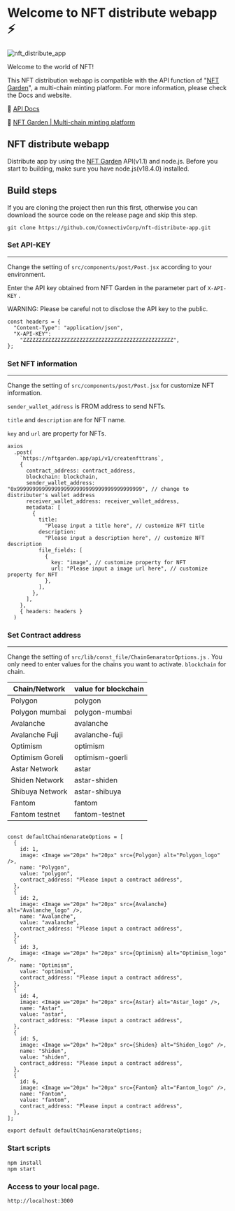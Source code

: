 # Welcome to NFT distribute webapp :zap:

![nft_distribute_app](https://user-images.githubusercontent.com/41029842/207567656-6b8c201e-6948-44d2-a2bf-dd4e39af13aa.png)

Welcome to the world of NFT!

This NFT distribution webapp is compatible with the API function of "[NFT Garden](https://nftgarden.app)", a multi-chain minting platform. For more information, please check the Docs and website.

:link: [API Docs](https://devdocs.nftgarden.app/api/v1.1)

:link: [NFT Garden | Multi-chain minting platform](https://nftgarden.app)

## NFT distribute webapp

Distribute app by using the [NFT Garden](https://nftgarden.app) API(v1.1) and node.js. Before you start to building, make sure you have node.js(v18.4.0) installed.

## Build steps

If you are cloning the project then run this first, otherwise you can download the source code on the release page and skip this step.

```
git clone https://github.com/ConnectivCorp/nft-distribute-app.git
```

### Set API-KEY
---
Change the setting of `src/components/post/Post.jsx` according to your environment.

Enter the API key obtained from NFT Garden in the parameter part of `X-API-KEY` .

WARNING: Please be careful not to disclose the API key to the public.

```node
const headers = {
  "Content-Type": "application/json",
  "X-API-KEY":
    "ZZZZZZZZZZZZZZZZZZZZZZZZZZZZZZZZZZZZZZZZZZZZZZZZ",
};
```

### Set NFT information
---
Change the setting of `src/components/post/Post.jsx` for customize NFT information.

`sender_wallet_address` is FROM address to send NFTs.

`title` and `description` are for NFT name.

`key` and `url` are property for NFTs.

```node
axios
  .post(
    `https://nftgarden.app/api/v1/createnfttrans`,
    {
      contract_address: contract_address,
      blockchain: blockchain,
      sender_wallet_address: "0x9999999999999999999999999999999999999999", // change to distributer's wallet address
      receiver_wallet_address: receiver_wallet_address,
      metadata: [
        {
          title:
            "Please input a title here", // customize NFT title
          description:
            "Please input a description here", // customize NFT description
          file_fields: [
            {
              key: "image", // customize property for NFT
              url: "Please input a image url here", // customize property for NFT
            },
          ],
        },
      ],
    },
    { headers: headers }
  )
```

### Set Contract address
---
Change the setting of `src/lib/const_file/ChainGenaratorOptions.js` . You only need to enter values for the chains you want to activate. `blockchain` for chain.

| Chain/Network | value for blockchain |
----|---- 
| Polygon | polygon |
| Polygon mumbai | polygon-mumbai |
| Avalanche | avalanche |
| Avalanche Fuji | avalanche-fuji |
| Optimism | optimism |
| Optimism Goreli | optimism-goerli |
| Astar Network| astar |
| Shiden Network | astar-shiden |
| Shibuya Network | astar-shibuya |
| Fantom | fantom |
| Fantom testnet | fantom-testnet |

```node

const defaultChainGenarateOptions = [
  {
    id: 1,
    image: <Image w="20px" h="20px" src={Polygon} alt="Polygon_logo" />,
    name: "Polygon",
    value: "polygon",
    contract_address: "Please input a contract address",
  },
  {
    id: 2,
    image: <Image w="20px" h="20px" src={Avalanche} alt="Avalanche_logo" />,
    name: "Avalanche",
    value: "avalanche",
    contract_address: "Please input a contract address",
  },
  {
    id: 3,
    image: <Image w="20px" h="20px" src={Optimism} alt="Optimism_logo" />,
    name: "Optimism",
    value: "optimism",
    contract_address: "Please input a contract address",
  },
  {
    id: 4,
    image: <Image w="20px" h="20px" src={Astar} alt="Astar_logo" />,
    name: "Astar",
    value: "astar",
    contract_address: "Please input a contract address",
  },
  {
    id: 5,
    image: <Image w="20px" h="20px" src={Shiden} alt="Shiden_logo" />,
    name: "Shiden",
    value: "shiden",
    contract_address: "Please input a contract address",
  },
  {
    id: 6,
    image: <Image w="20px" h="20px" src={Fantom} alt="Fantom_logo" />,
    name: "Fantom",
    value: "fantom",
    contract_address: "Please input a contract address",
  },
];

export default defaultChainGenarateOptions;
```

### Start scripts

```
npm install
npm start
```

### Access to your local page.

```
http://localhost:3000
```
